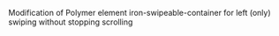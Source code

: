 Modification of Polymer element iron-swipeable-container for left (only) swiping without stopping scrolling
